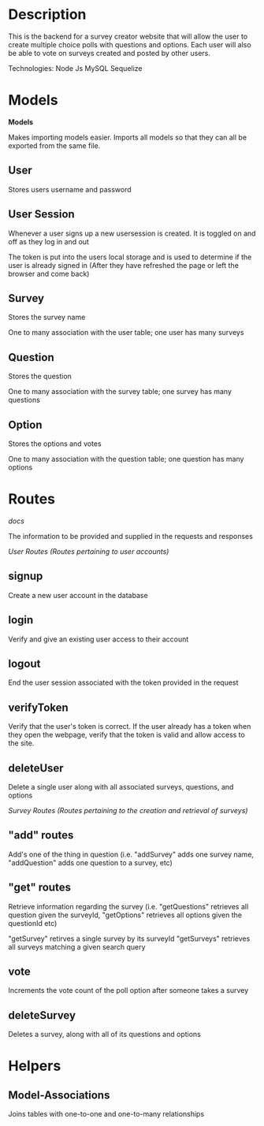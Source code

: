 # Description

This is the backend for a survey creator website that will allow the user to create 
multiple choice polls with questions and options. Each user will also be able to vote 
on surveys created and posted by other users.

Technologies:
Node Js
MySQL
Sequelize


# Models

**Models**

Makes importing models easier. Imports all models so that they can all be exported from the same file.

## User

Stores users username and password

## User Session

Whenever a user signs up a new usersession is created. It is toggled on and off as they log in and out

The token is put into the users local storage and is used to
determine if the user is already signed in (After they have refreshed
the page or left the browser and come back)

## Survey

Stores the survey name

One to many association with the user table; one user has many surveys

## Question

Stores the question

One to many association with the survey table; one survey has many questions

## Option

Stores the options and votes

One to many association with the question table; one question has many options



# Routes

*docs*

The information to be provided and supplied in the requests and responses

*User Routes (Routes pertaining to user accounts)*

## signup

Create a new user account in the database

## login

Verify and give an existing user access to their account

## logout

End the user session associated with the token provided in the request

## verifyToken 

Verify that the user's token is correct.
If the user already has a token when they open the webpage, verify that the token is valid
and allow access to the site.

## deleteUser

Delete a single user along with all associated surveys, questions, and options

*Survey Routes (Routes pertaining to the creation and retrieval of surveys)*

## "add" routes

Add's one of the thing in question (i.e. "addSurvey" adds one survey name, "addQuestion" adds one question to a survey, etc)

## "get" routes

Retrieve information regarding the survey (i.e. "getQuestions" retrieves all question given the surveyId, "getOptions" retrieves all options given the questionId etc)

"getSurvey" retirves a single survey by its surveyId
"getSurveys" retrieves all surveys matching a given search query

## vote

Increments the vote count of the poll option after someone takes a survey

## deleteSurvey

Deletes a survey, along with all of its questions and options


# Helpers

## Model-Associations

Joins tables with one-to-one and one-to-many relationships
